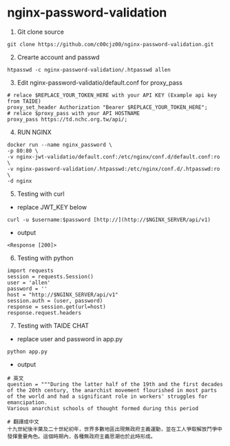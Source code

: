 # nginx-password-validation
1. Git clone source
```
git clone https://github.com/c00cjz00/nginx-password-validation.git
```

2. Crearte account and passwd
```
htpasswd -c nginx-password-validation/.htpasswd allen
```

3. Edit nginx-password-validatio/default.conf for proxy_pass 
```
# relace $REPLACE_YOUR_TOKEN_HERE with your API KEY (Example api key from TAIDE)
proxy_set_header Authorization "Bearer $REPLACE_YOUR_TOKEN_HERE";
# relace $proxy_pass with your API HOSTNAME
proxy_pass https://td.nchc.org.tw/api/;		
```
4. RUN NGINX
```
docker run --name nginx_password \
-p 80:80 \
-v nginx-jwt-validatio/default.conf:/etc/nginx/conf.d/default.conf:ro \
-v nginx-password-validation/.htpasswd:/etc/nginx/conf.d/.htpasswd:ro \
-d nginx
```

5. Testing with curl
- replace JWT_KEY below 
```
curl -u $username:$password [http://](http://$NGINX_SERVER/api/v1)
```
- output
```
<Response [200]>
```

6. Testing with python
```
import requests
session = requests.Session()
user = 'allen'
password = ''
host = "http://$NGINX_SERVER/api/v1"
session.auth = (user, password)
response = session.get(url=host)
response.request.headers
```

7. Testing with TAIDE CHAT
- replace user and password in app.py
```
python app.py
```
- output
```
# 英文
question = """During the latter half of the 19th and the first decades of the 20th century, the anarchist movement flourished in most parts of the world and had a significant role in workers' struggles for emancipation.
Various anarchist schools of thought formed during this period

# 翻譯成中文
十九世紀後半葉及二十世紀初年，世界多數地區出現無政府主義運動，並在工人爭取解放鬥爭中發揮重要角色。這個時期內，各種無政府主義思潮也於此時形成。
```

